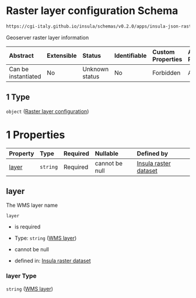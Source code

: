 # Raster layer configuration Schema

```txt
https://cgi-italy.github.io/insula/schemas/v0.2.0/apps/insula-json-raster-dataset.schema.json#/allOf/1
```

Geoserver raster layer information

| Abstract            | Extensible | Status         | Identifiable | Custom Properties | Additional Properties | Access Restrictions | Defined In                                                                                                             |
| :------------------ | :--------- | :------------- | :----------- | :---------------- | :-------------------- | :------------------ | :--------------------------------------------------------------------------------------------------------------------- |
| Can be instantiated | No         | Unknown status | No           | Forbidden         | Allowed               | none                | [insula-json-raster-dataset.schema.json\*](schemas/apps/insula-json-raster-dataset.schema.json) |

## 1 Type

`object` ([Raster layer configuration](insula-json-raster-dataset-allof-raster-layer-configuration.md))

# 1 Properties

| Property        | Type     | Required | Nullable       | Defined by                                                                                                                                                                                                                             |
| :-------------- | :------- | :------- | :------------- | :------------------------------------------------------------------------------------------------------------------------------------------------------------------------------------------------------------------------------------- |
| [layer](#layer) | `string` | Required | cannot be null | [Insula raster dataset](insula-json-raster-dataset-allof-raster-layer-configuration-properties-wms-layer.md) |

## layer

The WMS layer name

`layer`

* is required

* Type: `string` ([WMS layer](insula-json-raster-dataset-allof-raster-layer-configuration-properties-wms-layer.md))

* cannot be null

* defined in: [Insula raster dataset](insula-json-raster-dataset-allof-raster-layer-configuration-properties-wms-layer.md)

### layer Type

`string` ([WMS layer](insula-json-raster-dataset-allof-raster-layer-configuration-properties-wms-layer.md))
